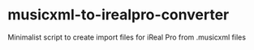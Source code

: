 # musicxml-to-irealpro-converter
Minimalist script to create import files for iReal Pro from .musicxml files 
